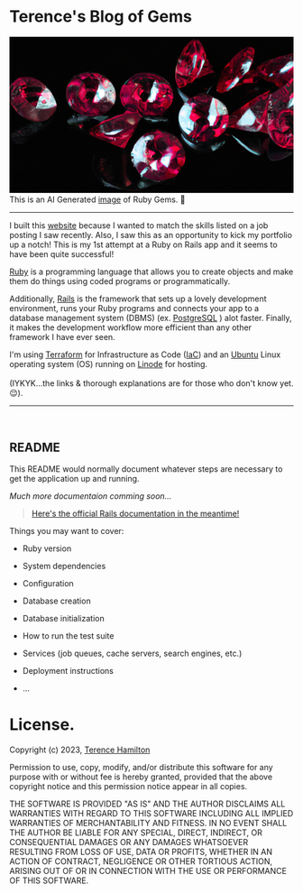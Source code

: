 Terence's Blog of Gems
==================

![AI Generated Rubies](app/assets/images/rubies.png)
</br>
This is an AI Generated [image](https://labs.openai.com/s/QxVI6vYEFJNHPQHvBc6AwSLq) of Ruby Gems. 💎

---

I built this [website](https://rails-blog.terencehamilton.com) because I wanted to match the skills listed on a job posting I saw recently. Also, I saw this as an opportunity to kick my portfolio up a notch!
This is my 1st attempt at a Ruby on Rails app and it seems to have been quite successful!

[Ruby](https://www.ruby-lang.org/en/) is a programming language that allows you to create objects and make them do things using coded programs or programmatically.

Additionally, [Rails](https://rubyonrails.org) is the framework that sets up a lovely development environment, runs your Ruby programs and connects your app to a database management system (DBMS) (ex. [PostgreSQL](https://www.postgresql.org) ) alot faster. Finally, it makes the development workflow more efficient than any other framework I have ever seen.

I'm using [Terraform](https://www.terraform.io) for Infrastructure as Code ([IaC](https://www.terraform.io/use-cases/infrastructure-as-code)) and an [Ubuntu](https://ubuntu.com) Linux operating system (OS) running on [Linode](https://www.linode.com) for hosting.
</br>
</br>
(IYKYK...the links & thorough explanations are for those who don't know yet. 😌).

---

<br/>

## README

This README would normally document whatever steps are necessary to get the
application up and running.

*Much more documentaion comming soon...*

> [Here's the official Rails documentation in the meantime!](https://guides.rubyonrails.org/getting_started.html#creating-a-new-rails-project-installing-rails)


Things you may want to cover:

* Ruby version

* System dependencies

* Configuration

* Database creation

* Database initialization

* How to run the test suite

* Services (job queues, cache servers, search engines, etc.)

* Deployment instructions

* ...

# License.

Copyright (c) 2023, [Terence Hamilton](https://terencehamilton.com)

Permission to use, copy, modify, and/or distribute this software for any purpose with or without fee is hereby granted, provided that the above copyright notice and this permission notice appear in all copies.

THE SOFTWARE IS PROVIDED "AS IS" AND THE AUTHOR DISCLAIMS ALL WARRANTIES WITH REGARD TO THIS SOFTWARE INCLUDING ALL IMPLIED WARRANTIES OF MERCHANTABILITY AND FITNESS. IN NO EVENT SHALL THE AUTHOR BE LIABLE FOR ANY SPECIAL, DIRECT, INDIRECT, OR CONSEQUENTIAL DAMAGES OR ANY DAMAGES WHATSOEVER RESULTING FROM LOSS OF USE, DATA OR PROFITS, WHETHER IN AN ACTION OF CONTRACT, NEGLIGENCE OR OTHER TORTIOUS ACTION, ARISING OUT OF OR IN CONNECTION WITH THE USE OR PERFORMANCE OF THIS SOFTWARE.
